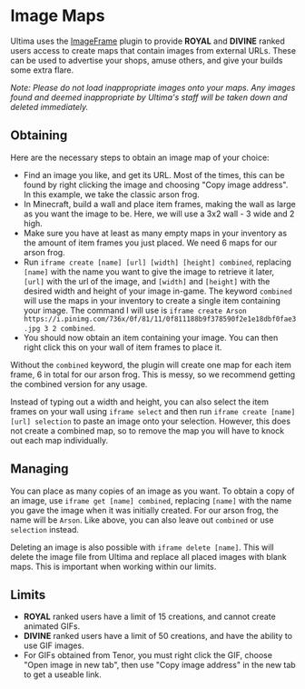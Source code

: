 # Image Maps

Ultima uses the [ImageFrame](https://www.spigotmc.org/resources/imageframe-load-images-on-maps-item-frames-support-gifs-map-markers-survival-friendly.106031/) plugin to provide **ROYAL** and **DIVINE** ranked users access to create maps that contain images from external URLs. These can be used to advertise your shops, amuse others, and give your builds some extra flare.

*Note: Please do not load inappropriate images onto your maps. Any images found and deemed inappropriate by Ultima's staff will be taken down and deleted immediately.*

## Obtaining
Here are the necessary steps to obtain an image map of your choice:
- Find an image you like, and get its URL. Most of the times, this can be found by right clicking the image and choosing "Copy image address". In this example, we take the classic arson frog.
- In Minecraft, build a wall and place item frames, making the wall as large as you want the image to be. Here, we will use a 3x2 wall - 3 wide and 2 high.
- Make sure you have at least as many empty maps in your inventory as the amount of item frames you just placed. We need 6 maps for our arson frog.
- Run `iframe create [name] [url] [width] [height] combined`, replacing `[name]` with the name you want to give the image to retrieve it later, `[url]` with the url of the image, and `[width]` and `[height]` with the desired width and height of your image in-game. The keyword `combined` will use the maps in your inventory to create a single item containing your image. The command I will use is `iframe create Arson https://i.pinimg.com/736x/0f/81/11/0f811188b9f378590f2e1e18dbf0fae3.jpg 3 2 combined`.
- You should now obtain an item containing your image. You can then right click this on your wall of item frames to place it.

Without the `combined` keyword, the plugin will create one map for each item frame, 6 in total for our arson frog. This is messy, so we recommend getting the combined version for any usage.

Instead of typing out a width and height, you can also select the item frames on your wall using `iframe select` and then run `iframe create [name] [url] selection` to paste an image onto your selection. However, this does not create a combined map, so to remove the map you will have to knock out each map individually.

## Managing
You can place as many copies of an image as you want. To obtain a copy of an image, use `iframe get [name] combined`, replacing `[name]` with the name you gave the image when it was initially created. For our arson frog, the name will be `Arson`. Like above, you can also leave out `combined` or use `selection` instead.

Deleting an image is also possible with `iframe delete [name]`. This will delete the image file from Ultima and replace all placed images with blank maps. This is important when working within our limits.

## Limits
- **ROYAL** ranked users have a limit of 15 creations, and cannot create animated GIFs.
- **DIVINE** ranked users have a limit of 50 creations, and have the ability to use GIF images.
- For GIFs obtained from Tenor, you must right click the GIF, choose "Open image in new tab", then use "Copy image address" in the new tab to get a useable link.